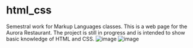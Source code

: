 # html_css
Semestral work for Markup Languages classes. 
This is a web page for the Aurora Restaurant.
The project is still in progress and is intended to show basic knowledge of HTML and CSS.
![image](https://user-images.githubusercontent.com/125823447/220707932-43156fc7-7977-4897-aa99-b2e91c976c36.png)
![image](https://user-images.githubusercontent.com/125823447/220708074-2a42bd89-fbcc-4bbe-bafe-807898c24d96.png)
